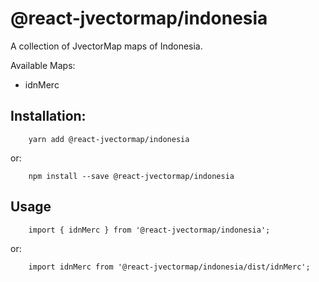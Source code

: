 # @react-jvectormap/indonesia

A collection of JvectorMap maps of Indonesia.

Available Maps:

- idnMerc

## Installation:

```
    yarn add @react-jvectormap/indonesia
```

or:

```
    npm install --save @react-jvectormap/indonesia
```

## Usage

```
    import { idnMerc } from '@react-jvectormap/indonesia';
```

or:

```
    import idnMerc from '@react-jvectormap/indonesia/dist/idnMerc';
```
